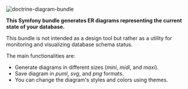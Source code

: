 ![doctrine-diagram-bundle](https://socialify.git.ci/jawira/doctrine-diagram-bundle/image?description=1&font=Raleway&forks=1&issues=1&language=1&name=1&owner=1&pattern=Signal&pulls=1&stargazers=1&theme=Auto)

**This Symfony bundle generates ER diagrams representing the current state of
your database.**

This bundle is not intended as a design tool but rather as a utility for
monitoring and visualizing database schema status.

The main functionalities are:

* Generate diagrams in different sizes (_mini_, _midi_, and _maxi_).
* Save diagram in _puml_, _svg_, and _png_ formats.
* You can change the diagram's styles and colors using themes.
